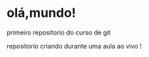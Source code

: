 # olá,mundo!
 primeiro repositorio do curso de git 

repositorio criando durante uma aula ao vivo !
